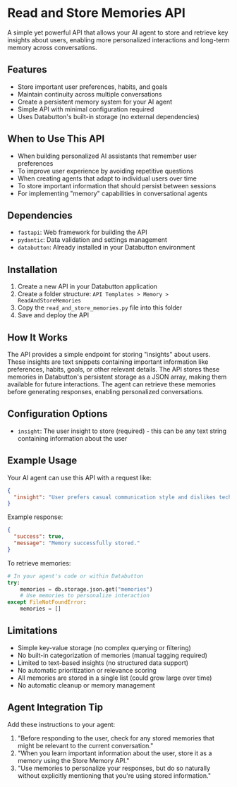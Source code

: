 # Read and Store Memories API

A simple yet powerful API that allows your AI agent to store and retrieve key insights about users, enabling more personalized interactions and long-term memory across conversations.

## Features
- Store important user preferences, habits, and goals
- Maintain continuity across multiple conversations
- Create a persistent memory system for your AI agent
- Simple API with minimal configuration required
- Uses Databutton's built-in storage (no external dependencies)

## When to Use This API
- When building personalized AI assistants that remember user preferences
- To improve user experience by avoiding repetitive questions
- When creating agents that adapt to individual users over time
- To store important information that should persist between sessions
- For implementing "memory" capabilities in conversational agents

## Dependencies
- `fastapi`: Web framework for building the API
- `pydantic`: Data validation and settings management
- `databutton`: Already installed in your Databutton environment

## Installation
1. Create a new API in your Databutton application
2. Create a folder structure: `API Templates > Memory > ReadAndStoreMemories`
3. Copy the `read_and_store_memories.py` file into this folder
4. Save and deploy the API

## How It Works
The API provides a simple endpoint for storing "insights" about users. These insights are text snippets containing important information like preferences, habits, goals, or other relevant details. The API stores these memories in Databutton's persistent storage as a JSON array, making them available for future interactions. The agent can retrieve these memories before generating responses, enabling personalized conversations.

## Configuration Options
- `insight`: The user insight to store (required) - this can be any text string containing information about the user

## Example Usage
Your AI agent can use this API with a request like:

```json
{
  "insight": "User prefers casual communication style and dislikes technical jargon."
}
```

Example response:
```json
{
  "success": true,
  "message": "Memory successfully stored."
}
```

To retrieve memories:
```python
# In your agent's code or within Databutton
try:
    memories = db.storage.json.get("memories")
    # Use memories to personalize interaction
except FileNotFoundError:
    memories = []
```

## Limitations
- Simple key-value storage (no complex querying or filtering)
- No built-in categorization of memories (manual tagging required)
- Limited to text-based insights (no structured data support)
- No automatic prioritization or relevance scoring
- All memories are stored in a single list (could grow large over time)
- No automatic cleanup or memory management

## Agent Integration Tip
Add these instructions to your agent: 
1. "Before responding to the user, check for any stored memories that might be relevant to the current conversation."
2. "When you learn important information about the user, store it as a memory using the Store Memory API."
3. "Use memories to personalize your responses, but do so naturally without explicitly mentioning that you're using stored information."
